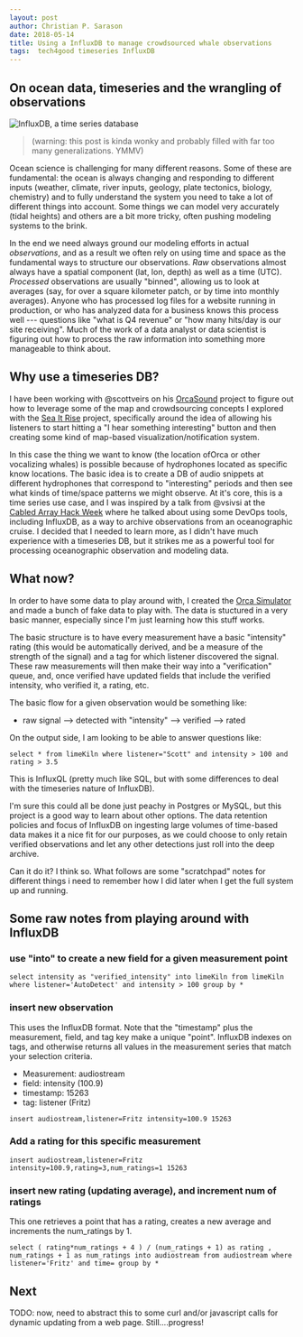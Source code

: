 ```yaml
---
layout: post
author: Christian P. Sarason
date: 2018-05-14
title: Using a InfluxDB to manage crowdsourced whale observations
tags:  tech4good timeseries InfluxDB
---
```

## On ocean data, timeseries and the wrangling of observations

![InfluxDB, a time series database]({{"/assets/images/influx_db_logo.png"}})

> (warning: this post is kinda wonky and probably filled with far too many generalizations. YMMV)

Ocean science is challenging for many different reasons. Some of these are
fundamental: the ocean is always changing and responding to different inputs
(weather, climate, river inputs, geology, plate tectonics, biology, chemistry)
and to fully understand the system you need to take a lot of different things
into account. Some things we can model very accurately (tidal heights) and
others are a bit more tricky, often pushing modeling systems to the brink.

In the end we need always ground our modeling efforts in actual *observations*, and
as a result we often rely on using time and space as the fundamental ways to
structure our observations. *Raw* observations almost always have a spatial
component (lat, lon, depth) as well as a time (UTC). *Processed* observations
are usually "binned", allowing us to look at averages (say, for over a square
kilometer patch, or by time into monthly averages). Anyone who has processed
log files for a website running in production, or who has analyzed data for a
business knows this process well --- questions like "what is Q4 revenue" or
"how many hits/day is our site receiving". Much of the work of a data analyst
or data scientist is figuring out how to process the raw information into
something more manageable to think about.

## Why use a timeseries DB?

I have been working with @scottveirs on his [OrcaSound](https://www.orcasound.net) project
to figure out how to leverage some of the map and crowdsourcing concepts I explored
with the [Sea It Rise](https://www.sea-it-rise.com) project, specifically around the
idea of allowing his listeners to start hitting a "I hear something interesting"
button and then creating some kind of map-based visualization/notification
system.

In this case the thing we want to know (the location ofOrca or other vocalizing
whales) is possible because of hydrophones located as specific know locations.
The basic idea is to create a DB of audio snippets at different hydrophones that
correspond to "interesting" periods and then see what kinds of time/space patterns
we might observe. At it's core, this is a time series use case, and I was inspired
by a talk from @vsivsi at the [Cabled Array Hack Week](https://oceanhackweek.github.io/CAHW2018_website/)
where he talked about using some DevOps tools, including InfluxDB, as a way to
archive observations from an oceanographic cruise. I decided that I needed to
learn more, as I didn't have much experience with a timeseries DB, but it strikes
me as a powerful tool for processing oceanographic observation and modeling data.

## What now?

In order to have some data to play around with, I created the [Orca Simulator]({{"2018/05/10/writing-it-out.html"|absolute_url}})
and made a bunch of fake data to play with. The data is stuctured in a very
basic manner, especially since I'm just learning how this stuff works.

The basic structure is to have every measurement have a basic "intensity" rating
(this would be automatically derived, and be a measure of the strength of the signal)
and a tag for which listener discovered the signal. These raw measurements will
then make their way into a "verification" queue, and, once verified have updated
fields that include the verified intensity, who verified it, a rating, etc.

The basic flow for a given observation would be something like:

* raw signal --> detected with "intensity" --> verified --> rated

On the output side, I am looking to be able to answer questions like:

```
select * from limeKiln where listener="Scott" and intensity > 100 and rating > 3.5
```

This is InfluxQL (pretty much like SQL, but with some differences to deal with
  the timeseries nature of InfluxDB).

I'm sure this could all be done just peachy in Postgres or MySQL, but this project
is a good way to learn about other options. The data retention policies and focus
of InfluxDB on ingesting large volumes of time-based data makes it a nice fit for
our purposes, as we could choose to only retain verified observations and let
any other detections just roll into the deep archive.

Can it do it? I think so. What follows are some "scratchpad" notes for different
things i need to remember how I did later when I get the full system up and
running.

## Some raw notes from playing around with InfluxDB

### use "into" to create a new field for a given measurement point
```
select intensity as "verified_intensity" into limeKiln from limeKiln where listener='AutoDetect' and intensity > 100 group by *
```

### insert new observation

This uses the InfluxDB format. Note that the "timestamp" plus the measurement, field,
and tag key make a unique "point". InfluxDB indexes on tags, and otherwise returns
all values in the measurement series that match your selection criteria.

* Measurement: audiostream
* field: intensity (100.9)
* timestamp: 15263
* tag: listener (Fritz)

```
insert audiostream,listener=Fritz intensity=100.9 15263
```

### Add a rating for this specific measurement
```
insert audiostream,listener=Fritz intensity=100.9,rating=3,num_ratings=1 15263
```

### insert new rating (updating average), and increment num of ratings
This one retrieves a point that has a rating, creates a new average and increments
the num_ratings by 1.

```
select ( rating*num_ratings + 4 ) / (num_ratings + 1) as rating , num_ratings + 1 as num_ratings into audiostream from audiostream where listener='Fritz' and time= group by *
```

## Next

TODO: now, need to abstract this to some curl and/or javascript calls for
dynamic updating from a web page. Still....progress!
